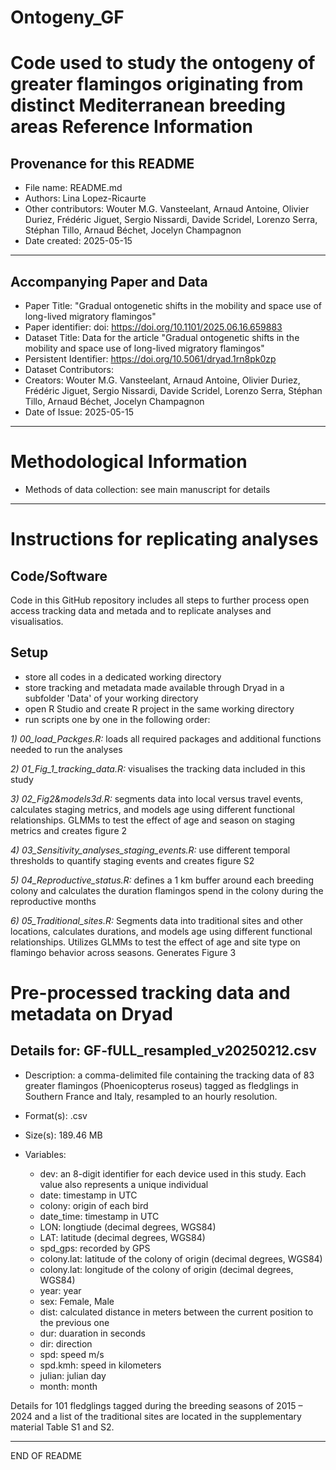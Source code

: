 # Ontogeny_GF
Code used to study the ontogeny of greater flamingos originating from distinct Mediterranean breeding areas 
Reference Information
=====================

Provenance for this README
--------------------------

* File name: README.md
* Authors: Lina Lopez-Ricaurte
* Other contributors: Wouter M.G. Vansteelant, Arnaud Antoine, Olivier Duriez, Frédéric Jiguet, Sergio Nissardi, Davide Scridel, Lorenzo Serra, Stéphan Tillo, Arnaud Béchet, Jocelyn Champagnon
* Date created: 2025-05-15

- - -

Accompanying Paper and Data
---------------------------

* Paper Title: "Gradual ontogenetic shifts in the mobility and space use of long-lived migratory flamingos"
* Paper identifier: doi: https://doi.org/10.1101/2025.06.16.659883
* Dataset Title: Data for the article "Gradual ontogenetic shifts in the mobility and space use of long-lived migratory flamingos"
* Persistent Identifier: https://doi.org/10.5061/dryad.1rn8pk0zp
* Dataset Contributors:
* Creators: Wouter M.G. Vansteelant, Arnaud Antoine, Olivier Duriez, Frédéric Jiguet, Sergio Nissardi, Davide Scridel, Lorenzo Serra, Stéphan Tillo, Arnaud Béchet, Jocelyn Champagnon
* Date of Issue: 2025-05-15

- - -

Methodological Information
==========================

* Methods of data collection: see main manuscript for details

- - -

Instructions for replicating analyses
=====================================

Code/Software
-----------------
Code in this GitHub repository includes all steps to further process open access tracking data and metada and to replicate analyses and visualisatios.

Setup
-----
 * store all codes in a dedicated working directory
 * store tracking and metadata made available through Dryad in a subfolder 'Data' of your working directory 
 * open R Studio and create R project in the same working directory
 * run scripts one by one in the following order:

*1) 00_load_Packges.R:* loads all required packages and additional functions needed to run the analyses 

*2) 01_Fig_1_tracking_data.R:* visualises the tracking data included in this study

*3) 02_Fig2&models3d.R:* segments data into local versus travel events, calculates staging metrics, and models age using different functional relationships. GLMMs to test the effect of age and season on staging metrics and creates figure 2 

*4) 03_Sensitivity_analyses_staging_events.R:* use different temporal thresholds to quantify staging events and creates figure S2

*5) 04_Reproductive_status.R:* defines a 1 km buffer around each breeding colony and calculates the duration flamingos spend in the colony during the reproductive months

*6) 05_Traditional_sites.R:* Segments data into traditional sites and other locations, calculates durations, and models age using different functional relationships. Utilizes GLMMs to test the effect of age and site type on flamingo behavior across seasons. Generates Figure 3


Pre-processed tracking data and metadata on Dryad
==================================================

Details for: GF-fULL_resampled_v20250212.csv
---------------------------------------
* Description: a comma-delimited file containing the tracking data of 83 greater flamingos (Phoenicopterus roseus) tagged as fledglings in Southern France and Italy, resampled to an hourly resolution. 

* Format(s): .csv

* Size(s): 189.46 MB

* Variables:
  * dev: an 8-digit identifier for each device used in this study. Each value also represents a unique individual
  * date: timestamp in UTC
  * colony: origin of each bird
  * date_time: timestamp in UTC
  * LON: longtiude (decimal degrees, WGS84)
  * LAT: latitude (decimal degrees, WGS84)
  * spd_gps: recorded by GPS
  * colony.lat: latitude of the colony of origin (decimal degrees, WGS84)
  * colony.lat: longitude of the colony of origin (decimal degrees, WGS84)
  * year: year
  * sex: Female, Male
  * dist: calculated distance in meters between the current position to the previous one
  * dur: duaration in seconds
  * dir: direction
  * spd: speed m/s
  * spd.kmh: speed in kilometers 
  * julian: julian day
  * month: month
 

Details for 101 fledglings tagged during the breeding seasons of 2015 – 2024 and a list of the traditional sites are located in the supplementary material Table S1 and S2. 

- - -
END OF README
